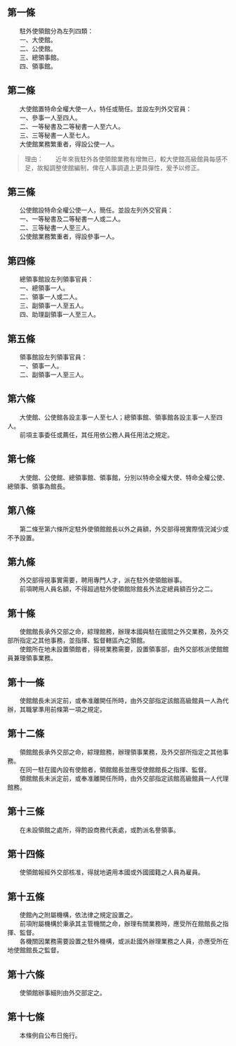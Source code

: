 第一條 
-------
　　駐外使領館分為左列四類：  
　　一、大使館。  
　　二、公使館。  
　　三、總領事館。  
　　四、領事館。  


第二條 
-------
　　大使館置特命全權大使一人，特任或簡任。並設左列外交官員：  
　　一、參事一人至四人。  
　　二、一等秘書及二等秘書一人至六人。  
　　三、三等秘書一人至七人。  
　　大使館業務繁重者，得設公使一人。  
> 理由：　　近年來我駐外各使領館業務有增無已，較大使館高級館員每感不足，故擬調整使館編制，俾在人事調遺上更具彈性，爰予以修正。



第三條 
-------
　　公使館設特命全權公使一人，簡任。並設左列外交官員：  
　　一、一等秘書及二等秘書一人或二人。  
　　二、三等秘書一人至三人。  
　　公使館業務繁重者，得設參事一人。  


第四條 
-------
　　總領事館設左列領事官員：  
　　一、總領事一人。  
　　二、領事一人或二人。  
　　三、副領事一人至五人。  
　　四、助理副領事一人至三人。  


第五條 
-------
　　領事館設左列領事官員：  
　　一、領事一人。  
　　二、副領事一人至三人。  


第六條 
-------
　　大使館、公使館各設主事一人至七人；總領事館、領事館各設主事一人至四人。  
　　前項主事委任或薦任，其任用依公務人員任用法之規定。  


第七條 
-------
　　大使館、公使館、總領事館、領事館，分別以特命全權大使、特命全權公使、總領事、領事為館長。  


第八條 
-------
　　第二條至第六條所定駐外使領館館長以外之員額，外交部得視實際情況減少或不予設置。  


第九條 
-------
　　外交部得視事實需要，聘用專門人才，派在駐外使領館辦事。  
　　前項聘用人員名額，不得超過駐外使領館除館長外法定總員額百分之二。  


第十條 
-------
　　使館館長承外交部之命，綜理館務，辦理本國與駐在國間之外交業務，及外交部所指定之其他事務，並指揮、監督轄區內之領館。  
　　使館所在地未設置領館者，得視業務需要，設置領事部，由外交部核派使館館員兼理領事業務。  


第十一條 
---------
　　使館館長未派定前，或奉准離開任所時，由外交部指定該館高級館員一人為代辦，其職掌準用前條第一項之規定。  


第十二條 
---------
　　領館館長承外交部之命，綜理館務，辦理領事業務，及外交部所指定之其他事務。  
　　在同一駐在國內設有使館者，領館館長並應受使館館長之指揮、監督。  
　　領館館長未派定前，或奉准離開任所時，由外交部指定該館高級館員一人代理館務。  


第十三條 
---------
　　在未設領館之處所，得酌設商務代表處，或酌派名譽領事。  


第十四條 
---------
　　使領館報經外交部核准，得就地遴用本國或外國國籍之人員為雇員。  


第十五條 
---------
　　使館內之附屬機構，依法律之規定設置之。  
　　前項附屬機構於秉承其主管機關之命，辦理有關業務時，應受所在館館長之指揮、監督。  
　　各機關因業務需要設置之駐外機構，或派赴國外辦理業務之人員，亦應受所在地使館館長之監督。  


第十六條 
---------
　　使領館辦事細則由外交部定之。  


第十七條 
---------
　　本條例自公布日施行。
